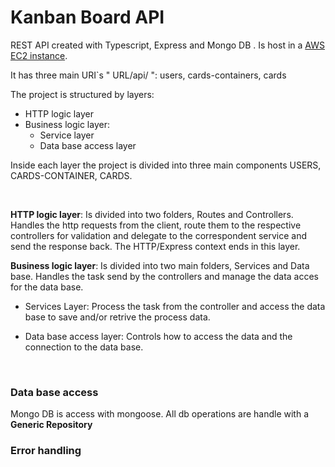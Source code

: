 # Kanban Board API

REST API created with Typescript, Express and Mongo DB . Is host in a [AWS EC2 instance](http://ec2-54-207-162-78.sa-east-1.compute.amazonaws.com:3001/).

It has three main URI`s " URL/api/ ": users, cards-containers, cards

The project is structured by layers:
 - HTTP logic layer
 - Business logic layer:
    * Service layer
    * Data base access layer

Inside each layer the project is divided into three main components USERS, CARDS-CONTAINER, CARDS.

<br>

**HTTP logic layer**: Is divided into two folders, Routes and Controllers. Handles the http requests from the client, route them to the respective controllers for validation and delegate to the correspondent service and send the response back. The HTTP/Express context ends in this layer.

**Business logic layer**: Is divided into two main folders, Services and Data base. Handles the task send by the controllers and manage the data acces for the data base.

  * Services Layer: Process the task from the controller and access the data base to save and/or retrive the process data.
  
  * Data base access layer: Controls how to access the data and the connection to the data base.
  
<br>

### Data base access

Mongo DB is access with mongoose. All db operations are handle with a **Generic Repository**

### Error handling








 
 
  
